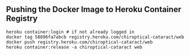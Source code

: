 Pushing the Docker Image to Heroku Container Registry
---

```
heroku container:login # if not already logged in
docker tag 58896fa7abcb registry.heroku.com/chiroptical-cataract/web
docker push registry.heroku.com/chiroptical-cataract/web
heroku container:release -a chiroptical-cataract web
```
